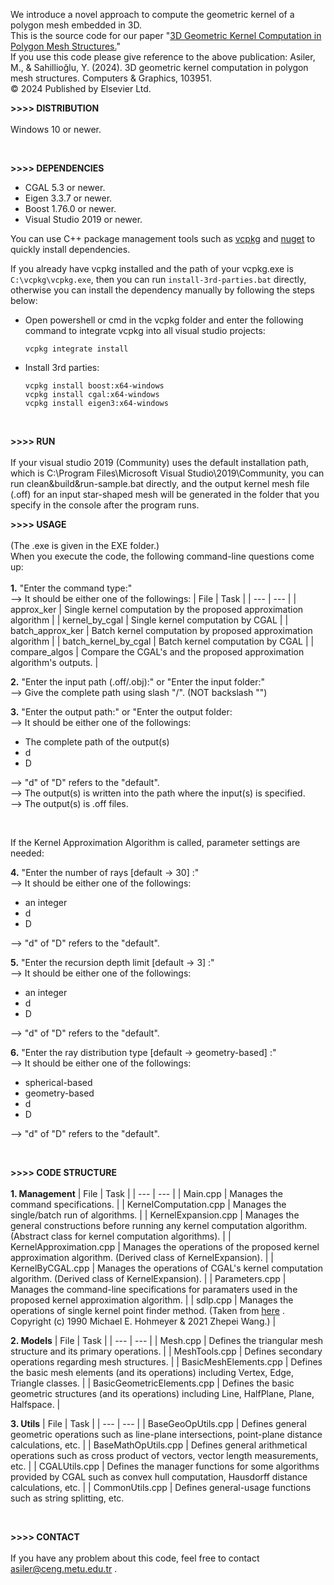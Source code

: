 We introduce a novel approach to compute the geometric kernel of a polygon mesh embedded in 3D. <br />
This is the source code for our paper "[3D Geometric Kernel Computation in Polygon Mesh Structures.](https://www.sciencedirect.com/science/article/pii/S0097849324000864)" <br />
If you use this code please give reference to the above publication: Asiler, M., & Sahillioğlu, Y. (2024). 3D geometric kernel computation in polygon mesh structures. Computers & Graphics, 103951. <br />
© 2024 Published by Elsevier Ltd. <br />

**>>>> DISTRIBUTION** <br /> <br />
Windows 10 or newer.

<br />

**>>>> DEPENDENCIES**
- CGAL 5.3 or newer.
- Eigen 3.3.7 or newer.
- Boost 1.76.0 or newer.
- Visual Studio 2019 or newer.

You can use C++ package management tools such as [vcpkg](https://vcpkg.io/en/) and [nuget](https://www.nuget.org/) to quickly install dependencies.

If you already have vcpkg installed and the path of your vcpkg.exe is ```C:\vcpkg\vcpkg.exe```, then you can run ```install-3rd-parties.bat``` directly, otherwise you can install the dependency manually by following the steps below:

+ Open powershell or cmd in the vcpkg folder and enter the following command to integrate vcpkg into all visual studio projects:

	```
	vcpkg integrate install
 	```

+ Install 3rd parties:

	```
	vcpkg install boost:x64-windows   
	vcpkg install cgal:x64-windows    
	vcpkg install eigen3:x64-windows  
	```
 
<br />

**>>>> RUN** <br /> <br />
If your visual studio 2019 (Community) uses the default installation path, which is C:\Program Files\Microsoft Visual Studio\2019\Community\, you can run clean&build&run-sample.bat directly, and the output kernel mesh file (.off) for an input star-shaped mesh will be generated in the folder that you specify in the console after the program runs.


**>>>> USAGE** <br /> <br />
(The .exe is given in the EXE folder.)  <br />
When you execute the code, the following command-line questions come up: <br /> <br />
**1.** "Enter the command type:" <br />
--> It should be either one of the followings:
| File | Task |
| --- | --- |
| approx_ker                 | Single kernel computation by the proposed approximation algorithm          |
| kernel_by_cgal             | Single kernel computation by CGAL                                          |
| batch_approx_ker           | Batch kernel computation by proposed approximation algorithm               |
| batch_kernel_by_cgal       | Batch kernel computation by CGAL                                           |
| compare_algos              | Compare the CGAL's and the proposed approximation algorithm's outputs.     |

**2.** "Enter the input path (.off/.obj):"   or    "Enter the input folder:" <br />
--> Give the complete path using slash "/". (NOT backslash "\")
   
**3.** "Enter the output path:"   or   "Enter the output folder:  <br />
--> It should be either one of the followings:
- The complete path of the output(s)
- d
- D
  
--> "d" of "D" refers to the "default". <br />
--> The output(s) is written into the path where the input(s) is specified. <br />
--> The output(s) is .off files.
	
<br />  

If the Kernel Approximation Algorithm is called, parameter settings are needed:

**4.** "Enter the number of rays [default -> 30] :" <br />
--> It should be either one of the followings:
- an integer
- d
- D
  
--> "d" of "D" refers to the "default".

**5.** "Enter the recursion depth limit [default -> 3] :" <br />
--> It should be either one of the followings:
- an integer
- d
- D
  
--> "d" of "D" refers to the "default".

**6.** "Enter the ray distribution type [default -> geometry-based] :" <br />
--> It should be either one of the followings:
- spherical-based
- geometry-based
- d
- D
  
--> "d" of "D" refers to the "default".

<br />

**>>>> CODE STRUCTURE** <br /> <br />
**1. Management**
| File | Task |
| --- | --- |
| Main.cpp                | Manages the command specifications.                                                                                                     |
| KernelComputation.cpp   | Manages the single/batch run of algorithms.                                                                                             |
| KernelExpansion.cpp     | Manages the general constructions before running any kernel computation algorithm. (Abstract class for kernel computation algorithms).  |
| KernelApproximation.cpp | Manages the operations of the proposed kernel approximation algorithm. (Derived class of KernelExpansion).                              |
| KernelByCGAL.cpp        | Manages the operations of CGAL's kernel computation algorithm. (Derived class of KernelExpansion).                                      |
| Parameters.cpp          | Manages the command-line specifications for paramaters used in the proposed kernel approximation algorithm.                             |
| sdlp.cpp                | Manages the operations of single kernel point finder method. (Taken from [here](https://github.com/ZJU-FAST-Lab/SDLP) . Copyright (c) 1990 Michael E. Hohmeyer & 2021 Zhepei Wang.) |

**2. Models**
| File | Task |
| --- | --- |
| Mesh.cpp                   | Defines the triangular mesh structure and its primary operations.                                                        |
| MeshTools.cpp              | Defines secondary operations regarding mesh structures.                                                                  |
| BasicMeshElements.cpp      | Defines the basic mesh elements (and its operations) including Vertex, Edge, Triangle classes.                           |
| BasicGeometricElements.cpp | Defines the basic geometric structures (and its operations) including Line, HalfPlane, Plane, Halfspace.                 |

**3. Utils**
| File | Task |
| --- | --- |
| BaseGeoOpUtils.cpp   | Defines general geometric operations such as line-plane intersections, point-plane distance calculations, etc.                            |
| BaseMathOpUtils.cpp  | Defines general arithmetical operations such as cross product of vectors, vector length measurements, etc.                                |
| CGALUtils.cpp        | Defines the manager functions for some algorithms provided by CGAL such as convex hull computation, Hausdorff distance calculations, etc. |
| CommonUtils.cpp      | Defines general-usage functions such as string splitting, etc.

<br />

**>>>> CONTACT** <br /> <br />
If you have any problem about this code, feel free to contact asiler@ceng.metu.edu.tr .
